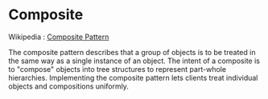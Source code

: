 # Composite

Wikipedia : [Composite Pattern](https://en.wikipedia.org/wiki/Composite_pattern)

The composite pattern describes that a group of objects is to be treated in the same way as a single instance of an object. The intent of a composite is to "compose" objects into tree structures to represent part-whole hierarchies. Implementing the composite pattern lets clients treat individual objects and compositions uniformly.